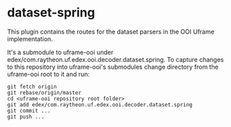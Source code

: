 dataset-spring
==============

This plugin contains the routes for the dataset parsers in the OOI Uframe implementation.

It's a submodule to uframe-ooi under edex/com.raytheon.uf.edex.ooi.decoder.dataset.spring.
To capture changes to this repository into uframe-ooi's submodules change directory from the uframe-ooi root to it and run:
```commandline
git fetch origin
git rebase/origin/master
cd <uframe-ooi repository root folder>
git add edex/com.raytheon.uf.edex.ooi.decoder.dataset.spring
git commit ...
git push ...
```
